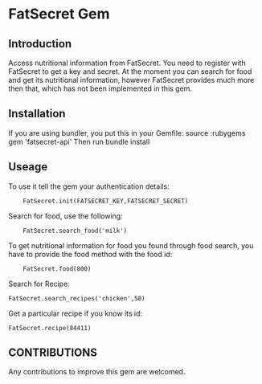 FatSecret Gem
=============

Introduction
------------
Access nutritional information from FatSecret. You need to register with FatSecret to get
a key and secret. At the moment you can search for food and get its nutritional information,
however FatSecret provides much more then that, which has not been implemented in this gem.

Installation
------------
If you are using bundler, you put this in your Gemfile:
		source :rubygems
		gem 'fatsecret-api'
Then run bundle install

Useage
------

To use it tell the gem your authentication details:

		FatSecret.init(FATSECRET_KEY,FATSECRET_SECRET)

Search for food, use the following:

		FatSecret.search_food('milk')

To get nutritional information for food you found through food search, you have to provide
the food method with the food id:

		FatSecret.food(800)

Search for Recipe:

    FatSecret.search_recipes('chicken',50)

Get a particular recipe if you know its id:

    FatSecret.recipe(84411)

CONTRIBUTIONS
-------------
Any contributions to improve this gem are welcomed.
